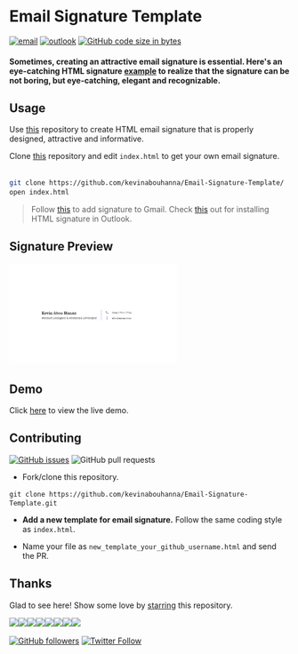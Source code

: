 # Email Signature Template

[![email](https://img.shields.io/static/v1.svg?label=Email&message=Signature&color=grey&logo=gmail&style=flat&logoColor=white&colorA=critical)](https://github.com/kevinabouhanna/Email-Signature-Template/) [![outlook](https://img.shields.io/static/v1.svg?label=Outlook&message=Template&color=grey&logo=microsoft-outlook&style=flat&logoColor=white&colorA=dodgerblue)](https://github.com/kevinabouhanna/Email-Signature-Template/) [![GitHub code size in bytes](https://img.shields.io/github/languages/code-size/kevinabouhanna/Email-Signature-Template.svg?logo=github&style=flat&colorB=teal)](https://github.com/kevinabouhanna/Email-Signature-Template/)

#### Sometimes, creating an attractive email signature is essential. Here's an eye-catching HTML signature [example](https://kevinabouhanna.github.io/Email-Signature-Template/index.html) to realize that the signature can be not boring, but eye-catching, elegant and recognizable.

## Usage

Use [this](https://github.com/kevinabouhanna/Email-Signature-Template/) repository to create HTML email signature that is properly designed, attractive and informative. 

Clone [this](https://github.com/kevinabouhanna/Email-Signature-Template/) repository and edit `index.html` to get your own email signature.

```bash

git clone https://github.com/kevinabouhanna/Email-Signature-Template/ 
open index.html

```

> Follow [this](https://pdf.wondershare.com/signature/insert-html-signature-in-gmail.html) to add signature to Gmail. Check [this](https://www.christopherbolt.com/support/knowledgebase/24/Installing-HTML-email-signatures-in-Microsoft-Outlook.html) out for installing HTML signature in Outlook.



## Signature Preview

<img src="./preview.png" height="20%" width="60%">

## Demo

Click [here](https://kevinabouhanna.github.io/Email-Signature-Template/index.html) to view the live demo.

## Contributing

[![GitHub issues](https://img.shields.io/github/issues/kevinabouhanna/Email-Signature-Template?logo=github)](https://github.com/kevinabouhanna/Email-Signature-Template/issues) ![GitHub pull requests](https://img.shields.io/github/issues-pr/kevinabouhanna/Email-Signature-Template?color=blue&logo=github)

- Fork/clone this repository.

```
git clone https://github.com/kevinabouhanna/Email-Signature-Template.git
```

- **Add a new template for email signature.** Follow the same coding style as `index.html`.

- Name your file as `new_template_your_github_username.html` and send the PR.


## Thanks

Glad to see here! Show some love by [starring](https://github.com/kevinabouhanna/Email-Signature-Template/) this repository.

[![](https://sourcerer.io/fame/kevinabouhanna/kevinabouhanna/Email-Signature-Template/images/0)](https://fayz.in/stories/s/1522/0/?ckt_id=ZGL1ZGVk&title=story_of_kevinabouhanna)[![](https://sourcerer.io/fame/kevinabouhanna/kevinabouhanna/Email-Signature-Template/images/1)](https://medium.com/@kevinabouhanna)[![](https://sourcerer.io/fame/kevinabouhanna/kevinabouhanna/Email-Signature-Template/images/2)](https://www.linkedin.com/in/kevinabouhanna/)[![](https://sourcerer.io/fame/kevinabouhanna/kevinabouhanna/Email-Signature-Template/images/3)](https://www.linkedin.com/in/kevinabouhanna/)[![](https://sourcerer.io/fame/kevinabouhanna/kevinabouhanna/Email-Signature-Template/images/4)](https://www.linkedin.com/in/kevinabouhanna/)[![](https://sourcerer.io/fame/kevinabouhanna/kevinabouhanna/Email-Signature-Template/images/5)](https://www.linkedin.com/in/kevinabouhanna/)[![](https://sourcerer.io/fame/kevinabouhanna/kevinabouhanna/Email-Signature-Template/images/6)](https://medium.com/@kevinabouhanna)[![](https://sourcerer.io/fame/kevinabouhanna/kevinabouhanna/Email-Signature-Template/images/7)](https://medium.com/@kevinabouhanna)

[![GitHub followers](https://img.shields.io/github/followers/kevinabouhanna.svg?label=Follow%20@kevinabouhanna&style=social)](https://github.com/kevinabouhanna/) [![Twitter Follow](https://img.shields.io/twitter/follow/kevinabouhanna.svg?style=social)](https://twitter.com/kevinabouhanna)
